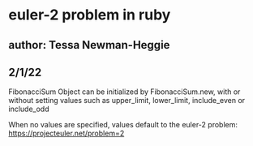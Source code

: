 # euler-2 problem in ruby
## author: Tessa Newman-Heggie
## 2/1/22
 FibonacciSum Object can be initialized by FibonacciSum.new, with or without setting values such as upper_limit, lower_limit, include_even or include_odd

When no values are specified, values default to the euler-2 problem: https://projecteuler.net/problem=2
